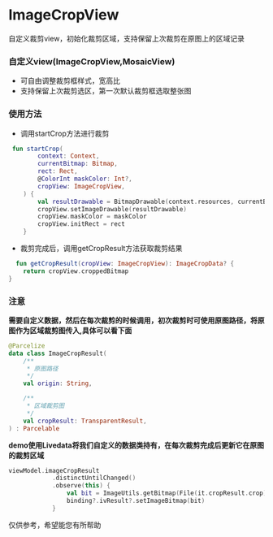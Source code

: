 # ImageCropView
自定义裁剪view，初始化裁剪区域，支持保留上次裁剪在原图上的区域记录

### 自定义view(**ImageCropView**,**MosaicView**)
- 可自由调整裁剪框样式，宽高比
- 支持保留上次裁剪选区，第一次默认裁剪框选取整张图

### 使用方法

- 调用startCrop方法进行裁剪
```kotlin
 fun startCrop(
        context: Context,
        currentBitmap: Bitmap,
        rect: Rect,
        @ColorInt maskColor: Int?,
        cropView: ImageCropView,
    ) {
        val resultDrawable = BitmapDrawable(context.resources, currentBitmap)
        cropView.setImageDrawable(resultDrawable)
        cropView.maskColor = maskColor
        cropView.initRect = rect
    }
```

- 裁剪完成后，调用getCropResult方法获取裁剪结果
```kotlin
  fun getCropResult(cropView: ImageCropView): ImageCropData? {
    return cropView.croppedBitmap
}
```

### 注意
**需要自定义数据，然后在每次裁剪的时候调用，初次裁剪时可使用原图路径，将原图作为区域裁剪图传入,具体可以看下面**
```kotlin
@Parcelize
data class ImageCropResult(
    /**
     * 原图路径
     */
    val origin: String,

    /**
     * 区域裁剪图
     */
    val cropResult: TransparentResult,
) : Parcelable
```
**demo使用Livedata将我们自定义的数据类持有，在每次裁剪完成后更新它在原图的裁剪区域**
```kotlin
viewModel.imageCropResult
            .distinctUntilChanged()
            .observe(this) {
                val bit = ImageUtils.getBitmap(File(it.cropResult.crop))
                binding?.ivResult?.setImageBitmap(bit)
            }
```
仅供参考，希望能您有所帮助
